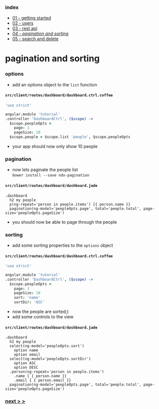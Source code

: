 ### index
- [01 - getting started](https://ndxbxrme.github.io/ndx-framework/docs/tutorial/01_getting_started)
- [02 - users](https://ndxbxrme.github.io/ndx-framework/docs/tutorial/02_users)
- [03 - rest api](https://ndxbxrme.github.io/ndx-framework/docs/tutorial/03_restapi)
- _[04 - pagination and sorting](https://ndxbxrme.github.io/ndx-framework/docs/tutorial/04_paging_and_sorting)_
- [05 - search and delete](https://ndxbxrme.github.io/ndx-framework/docs/tutorial/05_search_and_delete)

# pagination and sorting
### options
- add an options object to the `list` function  

#### `src/client/routes/dashboard/dashboard.ctrl.coffee`  

```coffeescript
'use strict'

angular.module 'tutorial'
.controller 'DashboardCtrl', ($scope) ->
  $scope.peopleOpts =
    page: 1
    pageSize: 10
  $scope.people = $scope.list 'people', $scope.peopleOpts
```

- your app should now only show 10 people  

### pagination
- now lets paginate the people list  
`bower install --save ndx-pagination`  

#### `src/client/routes/dashboard/dashboard.jade` 

```pug
.dashboard
  h2 my people
  p(ng-repeat='person in people.items') {{ person.name }}
  pagination(ng-model='peopleOpts.page', total='people.total', page-size='peopleOpts.pageSize')
```
- you should now be able to page through the people  

### sorting
- add some sorting properties to the `options` object

#### `src/client/routes/dashboard/dashboard.ctrl.coffee`  

```coffeescript
'use strict'

angular.module 'tutorial'
.controller 'DashboardCtrl', ($scope) ->
  $scope.peopleOpts =
    page: 1
    pageSize: 10
    sort: 'name'
    sortDir: 'ASC'
```   

- now the people are sorted;)
- add some controls to the view

#### `src/client/routes/dashboard/dashboard.jade` 

```pug
.dashboard
  h2 my people
  select(ng-model='peopleOpts.sort')
    option name
    option email
  select(ng-model='peopleOpts.sortDir')
    option ASC
    option DESC
  .person(ng-repeat='person in people.items') 
    .name { { person.name }}
    .email { { person.email }}
  pagination(ng-model='peopleOpts.page', total='people.total', page-size='peopleOpts.pageSize')
```

### [next > >](/docs/tutorial/05_search_and_delete)